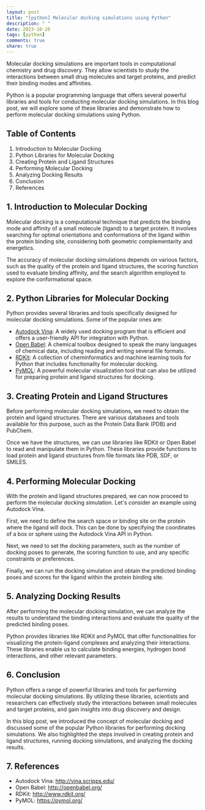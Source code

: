 ```yaml
---
layout: post
title: "[python] Molecular docking simulations using Python"
description: " "
date: 2023-10-26
tags: [python]
comments: true
share: true
---
```


Molecular docking simulations are important tools in computational chemistry and drug discovery. They allow scientists to study the interactions between small drug molecules and target proteins, and predict their binding modes and affinities.

Python is a popular programming language that offers several powerful libraries and tools for conducting molecular docking simulations. In this blog post, we will explore some of these libraries and demonstrate how to perform molecular docking simulations using Python.

## Table of Contents
1. Introduction to Molecular Docking
2. Python Libraries for Molecular Docking
3. Creating Protein and Ligand Structures
4. Performing Molecular Docking
5. Analyzing Docking Results
6. Conclusion
7. References

## 1. Introduction to Molecular Docking

Molecular docking is a computational technique that predicts the binding mode and affinity of a small molecule (ligand) to a target protein. It involves searching for optimal orientations and conformations of the ligand within the protein binding site, considering both geometric complementarity and energetics.

The accuracy of molecular docking simulations depends on various factors, such as the quality of the protein and ligand structures, the scoring function used to evaluate binding affinity, and the search algorithm employed to explore the conformational space.

## 2. Python Libraries for Molecular Docking

Python provides several libraries and tools specifically designed for molecular docking simulations. Some of the popular ones are:

- [Autodock Vina](http://vina.scripps.edu/): A widely used docking program that is efficient and offers a user-friendly API for integration with Python.
- [Open Babel](http://openbabel.org/): A chemical toolbox designed to speak the many languages of chemical data, including reading and writing several file formats.
- [RDKit](http://www.rdkit.org/): A collection of cheminformatics and machine learning tools for Python that includes functionality for molecular docking.
- [PyMOL](https://pymol.org/): A powerful molecular visualization tool that can also be utilized for preparing protein and ligand structures for docking.

## 3. Creating Protein and Ligand Structures

Before performing molecular docking simulations, we need to obtain the protein and ligand structures. There are various databases and tools available for this purpose, such as the Protein Data Bank (PDB) and PubChem.

Once we have the structures, we can use libraries like RDKit or Open Babel to read and manipulate them in Python. These libraries provide functions to load protein and ligand structures from file formats like PDB, SDF, or SMILES.

## 4. Performing Molecular Docking

With the protein and ligand structures prepared, we can now proceed to perform the molecular docking simulation. Let's consider an example using Autodock Vina.

First, we need to define the search space or binding site on the protein where the ligand will dock. This can be done by specifying the coordinates of a box or sphere using the Autodock Vina API in Python.

Next, we need to set the docking parameters, such as the number of docking poses to generate, the scoring function to use, and any specific constraints or preferences.

Finally, we can run the docking simulation and obtain the predicted binding poses and scores for the ligand within the protein binding site.

## 5. Analyzing Docking Results

After performing the molecular docking simulation, we can analyze the results to understand the binding interactions and evaluate the quality of the predicted binding poses.

Python provides libraries like RDKit and PyMOL that offer functionalities for visualizing the protein-ligand complexes and analyzing their interactions. These libraries enable us to calculate binding energies, hydrogen bond interactions, and other relevant parameters.

## 6. Conclusion

Python offers a range of powerful libraries and tools for performing molecular docking simulations. By utilizing these libraries, scientists and researchers can effectively study the interactions between small molecules and target proteins, and gain insights into drug discovery and design.

In this blog post, we introduced the concept of molecular docking and discussed some of the popular Python libraries for performing docking simulations. We also highlighted the steps involved in creating protein and ligand structures, running docking simulations, and analyzing the docking results.

## 7. References

- Autodock Vina: http://vina.scripps.edu/
- Open Babel: http://openbabel.org/
- RDKit: http://www.rdkit.org/
- PyMOL: https://pymol.org/
